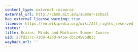 ```yaml
---
content_type: external-resource
external_url: http://cbmm.mit.edu/summer-school
has_external_license_warning: true
license: https://en.wikipedia.org/wiki/All_rights_reserved
status: ''
title: Brains, Minds and Machines Summer Course
uid: 23fd337c-73d0-42dd-945a-cbc24586d03c
wayback_url: ''
---
```

